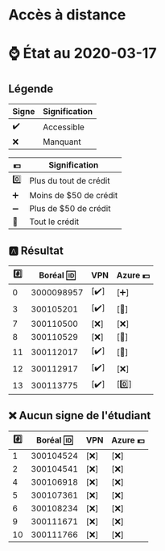 # Accès à distance

# :watch: État au 2020-03-17

## Légende

| Signe              | Signification          |
|--------------------|------------------------|
| :heavy_check_mark: | Accessible             |
| :x:                | Manquant               |

| :dollar:           | Signification          |
|--------------------|------------------------|
| :zero:             | Plus du tout de crédit |
| :heavy_plus_sign:  | Moins de $50 de crédit |
| :heavy_minus_sign: | Plus de $50 de crédit  |
| :100:              | Tout le crédit         |

## :a: Résultat

|:hash:| Boréal :id:| VPN                | Azure :dollar:       |
|------|------------|--------------------|----------------------|
|  0   | 3000098957 |[:heavy_check_mark:]| [:heavy_plus_sign:]  |
|  3   | 300105201  |[:heavy_check_mark:]| [:100:]              |
|  7   | 300110500  |[:x:]               | [:x:]                |
|  8   | 300110529  |[:x:]               | [:100:]              |
| 11   | 300112017  |[:heavy_check_mark:]| [:100:]              |
| 12   | 300112917  |[:heavy_check_mark:]| [:x:]                |
| 13   | 300113775  |[:heavy_check_mark:]| [:zero:]             |


## :x: Aucun signe de l'étudiant


|:hash:| Boréal :id:| VPN                | Azure :dollar:       |
|------|------------|--------------------|----------------------|
|  1   | 300104524  |[:x:]               | [:x:]                |
|  2   | 300104541  |[:x:]               | [:x:]                |
|  4   | 300106918  |[:x:]               | [:x:]                |
|  5   | 300107361  |[:x:]               | [:x:]                |
|  6   | 300108234  |[:x:]               | [:x:]                |
|  9   | 300111671  |[:x:]               | [:x:]                |
| 10   | 300111766  |[:x:]               | [:x:]                |

